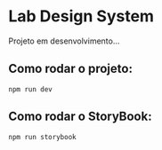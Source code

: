 # Lab Design System

Projeto em desenvolvimento...

## Como rodar o projeto:

`npm run dev`

## Como rodar o StoryBook:

`npm run storybook`
